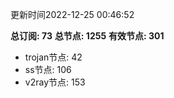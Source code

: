 更新时间2022-12-25 00:46:52

**总订阅: 73**
**总节点: 1255**
**有效节点: 301**
- trojan节点: 42
- ss节点: 106
- v2ray节点: 153
